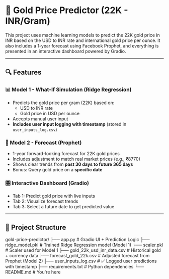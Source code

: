 # 🧠 Gold Price Predictor (22K - INR/Gram)

This project uses machine learning models to predict the 22K gold price in INR based on the USD to INR rate and international gold price per ounce. It also includes a 1-year forecast using Facebook Prophet, and everything is presented in an interactive dashboard powered by Gradio.

---

## 🔍 Features

### 📊 Model 1 - What-If Simulation (Ridge Regression)
- Predicts the gold price per gram (22K) based on:
  - USD to INR rate
  - Gold price in USD per ounce
- Accepts manual user input
- **Includes user input logging with timestamp** (stored in `user_inputs_log.csv`)

### 🔮 Model 2 - Forecast (Prophet)
- 1-year forward-looking forecast for 22K gold prices
- Includes adjustment to match real market prices (e.g., ₹8770)
- Shows clear trends from **past 30 days to future 365 days**
- Bonus: Query gold price on a **specific date**

### 🎛️ Interactive Dashboard (Gradio)
- Tab 1: Predict gold price with live inputs
- Tab 2: Visualize forecast trends
- Tab 3: Select a future date to get predicted value

---

## 📁 Project Structure

gold-price-predictor/ ├── app.py # Gradio UI + Prediction Logic ├── ridge_model.pkl # Trained Ridge Regression model (Model 1) ├── scaler.pkl # Scaler used for Model 1 ├── gold_22k_usd_inr_data.csv # Historical gold + currency data ├── forecast_gold_22k.csv # Adjusted forecast from Prophet (Model 2) ├── user_inputs_log.csv # ✅ Logged user predictions with timestamp ├── requirements.txt # Python dependencies └── README.md # You're here